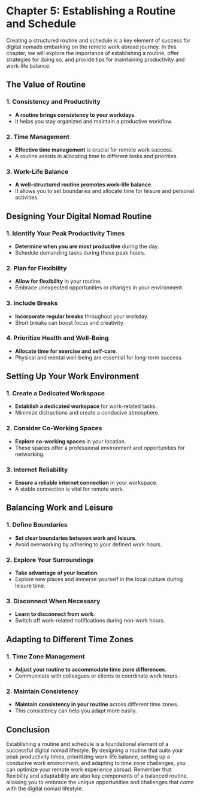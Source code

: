 Chapter 5: Establishing a Routine and Schedule
==============================================

Creating a structured routine and schedule is a key element of success for digital nomads embarking on the remote work abroad journey. In this chapter, we will explore the importance of establishing a routine, offer strategies for doing so, and provide tips for maintaining productivity and work-life balance.

**The Value of Routine**
------------------------

### **1. Consistency and Productivity**

* **A routine brings consistency to your workdays**.
* It helps you stay organized and maintain a productive workflow.

### **2. Time Management**

* **Effective time management** is crucial for remote work success.
* A routine assists in allocating time to different tasks and priorities.

### **3. Work-Life Balance**

* **A well-structured routine promotes work-life balance**.
* It allows you to set boundaries and allocate time for leisure and personal activities.

**Designing Your Digital Nomad Routine**
----------------------------------------

### **1. Identify Your Peak Productivity Times**

* **Determine when you are most productive** during the day.
* Schedule demanding tasks during these peak hours.

### **2. Plan for Flexibility**

* **Allow for flexibility** in your routine.
* Embrace unexpected opportunities or changes in your environment.

### **3. Include Breaks**

* **Incorporate regular breaks** throughout your workday.
* Short breaks can boost focus and creativity.

### **4. Prioritize Health and Well-Being**

* **Allocate time for exercise and self-care**.
* Physical and mental well-being are essential for long-term success.

**Setting Up Your Work Environment**
------------------------------------

### **1. Create a Dedicated Workspace**

* **Establish a dedicated workspace** for work-related tasks.
* Minimize distractions and create a conducive atmosphere.

### **2. Consider Co-Working Spaces**

* **Explore co-working spaces** in your location.
* These spaces offer a professional environment and opportunities for networking.

### **3. Internet Reliability**

* **Ensure a reliable internet connection** in your workspace.
* A stable connection is vital for remote work.

**Balancing Work and Leisure**
------------------------------

### **1. Define Boundaries**

* **Set clear boundaries between work and leisure**.
* Avoid overworking by adhering to your defined work hours.

### **2. Explore Your Surroundings**

* **Take advantage of your location**.
* Explore new places and immerse yourself in the local culture during leisure time.

### **3. Disconnect When Necessary**

* **Learn to disconnect from work**.
* Switch off work-related notifications during non-work hours.

**Adapting to Different Time Zones**
------------------------------------

### **1. Time Zone Management**

* **Adjust your routine to accommodate time zone differences**.
* Communicate with colleagues or clients to coordinate work hours.

### **2. Maintain Consistency**

* **Maintain consistency in your routine** across different time zones.
* This consistency can help you adapt more easily.

**Conclusion**
--------------

Establishing a routine and schedule is a foundational element of a successful digital nomad lifestyle. By designing a routine that suits your peak productivity times, prioritizing work-life balance, setting up a conducive work environment, and adapting to time zone challenges, you can optimize your remote work experience abroad. Remember that flexibility and adaptability are also key components of a balanced routine, allowing you to embrace the unique opportunities and challenges that come with the digital nomad lifestyle.
